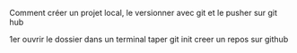 Comment créer un projet local,
le versionner avec git 
et le pusher sur git hub

1er ouvrir le dossier dans un terminal
taper git init
creer un repos sur github

